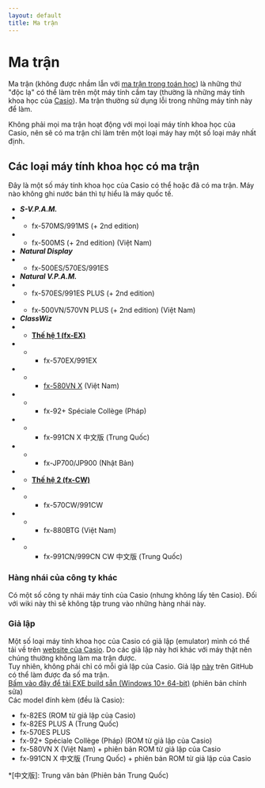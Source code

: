 ```yaml
---
layout: default
title: Ma trận
---
```


# Ma trận
Ma trận (không được nhầm lẫn với [ma trận trong toán học](https://vi.wikipedia.org/wiki/Ma_tr%E1%BA%ADn_(to%C3%A1n_h%E1%BB%8Dc))) là những thứ "độc lạ" có thể làm trên một máy tính cầm tay (thường là những máy tính khoa học của [Casio](https://vi.wikipedia.org/wiki/Casio)). Ma trận thường sử dụng lỗi trong những máy tính này để làm.

Không phải mọi ma trận hoạt động với mọi loại máy tính khoa học của Casio, nên sẽ có ma trận chỉ làm trên một loại máy hay một số loại máy nhất định.

## Các loại máy tính khoa học có ma trận
Đây là một số máy tính khoa học của Casio có thể hoặc đã có ma trận. Máy nào không ghi nước bán thì tự hiểu là máy quốc tế.
- ***S-V.P.A.M.***
- - fx-570MS/991MS (+ 2nd edition)
- - fx-500MS (+ 2nd edition) (Việt Nam)
- ***Natural Display***
- - fx-500ES/570ES/991ES
- ***Natural V.P.A.M.***
- - fx-570ES/991ES PLUS (+ 2nd edition)
- - fx-500VN/570VN PLUS (+ 2nd edition) (Việt Nam)
- ***ClassWiz***
- - [**Thế hệ 1 (fx-EX)**](/thu-vien-ma-tran/docs/classwiz)
- - - fx-570EX/991EX
- - - [fx-580VN X](/thu-vien-ma-tran/docs/classwiz/cac-loai-may/fx580vnx.html) (Việt Nam)
- - - fx-92+ Spéciale Collège (Pháp)
- - - fx-991CN X 中文版 (Trung Quốc)
- - - fx-JP700/JP900 (Nhật Bản)
- - [**Thế hệ 2 (fx-CW)**](/thu-vien-ma-tran/docs/classwiz2)
- - - fx-570CW/991CW
- - - fx-880BTG (Việt Nam)
- - - fx-991CN/999CN CW 中文版 (Trung Quốc)

### Hàng nhái của công ty khác
Có một số công ty nhái máy tính của Casio (nhưng không lấy tên Casio). Đối với wiki này thì sẽ không tập trung vào những hàng nhái này.

### Giả lập
Một số loại máy tính khoa học của Casio có giả lập (emulator) mình có thể tải về trên [website của Casio](https://edu.casio.com/softwarelicense/index.php). Do các giả lập này hơi khác với máy thật nên chúng thường không làm ma trận được.  
Tuy nhiên, không phải chỉ có mỗi giả lập của Casio. Giả lập [này](https://github.com/user202729/CasioEmu) trên GitHub có thể làm được đa số ma trận.  
[Bấm vào đây để tải EXE build sẵn (Windows 10+ 64-bit)](https://drive.google.com/file/d/11co4YDYDUsCghI-DrhpqYU0PDO7BL-uZ/view?usp=share_link) (phiên bản chỉnh sửa)  
Các model đính kèm (đều là Casio):
- fx-82ES (ROM từ giả lập của Casio)
- fx-82ES PLUS A (Trung Quốc)
- fx-570ES PLUS
- fx-92+ Spéciale Collège (Pháp) (ROM từ giả lập của Casio)
- fx-580VN X (Việt Nam) + phiên bản ROM từ giả lập của Casio
- fx-991CN X 中文版 (Trung Quốc) + phiên bản ROM từ giả lập của Casio

*[中文版]: Trung văn bản (Phiên bản Trung Quốc)